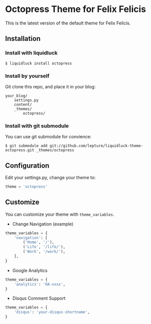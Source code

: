 # Octopress Theme for Felix Felicis

This is the latest version of the default theme for Felix Felicis.


## Installation

### Install with liquidluck

```
$ liquidluck install octopress
```

### Install by yourself

Git clone this repo, and place it in your blog:

```
your_blog/
    settings.py
    content/
    _themes/
        octopress/
```

### Install with git submodule

You can use git submodule for convience:

```
$ git submodule add git://github.com/lepture/liquidluck-theme-octopress.git _themes/octopress
```

## Configuration

Edit your settings.py, change your theme to:

```python
theme = 'octopress'
```


## Customize

You can customize your theme with ``theme_variables``.

+ Change Navigation (example)

```python
theme_variables = {
    'navigation': [
        ('Home', '/'),
        ('Life', '/life/'),
        ('Work', '/work/'),
    ],
}
```

+ Google Analytics

```python
theme_variables = {
    'analytics': 'UA-xxxx',
}
```

+ Disqus Comment Support

```python
theme_variables = {
    'disqus': 'your-disqus-shortname',
}
```

